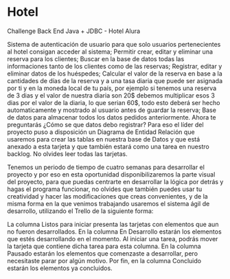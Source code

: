 # Hotel
Challenge Back End Java + JDBC - Hotel Alura

Sistema de autenticación de usuario para que solo usuarios pertenecientes al hotel consigan acceder al sistema;
Permitir crear, editar y eliminar una reserva para los clientes;
Buscar en la base de datos todas las informaciones tanto de los clientes como de las reservas;
Registrar, editar y eliminar datos de los huéspedes;
Calcular el valor de la reserva en base a la cantidades de días de la reserva y a una tasa diaria que puede ser asignada por ti y en la moneda local de tu país, por ejemplo si tenemos una reserva de 3 dias y el valor de nuestra diaria son 20$ debemos multiplicar esos 3 dias por el valor de la diaria, lo que serian 60$, todo esto deberá ser hecho automaticamente y mostrado al usuario antes de guardar la reserva;
Base de datos para almacenar todos los datos pedidos anteriormente.
Ahora te preguntarás ¿Cómo se que datos debo registrar? Para eso el líder del proyecto puso a disposición un Diagrama de Entidad Relación que usaremos para crear las tablas en nuestra base de Datos y que está anexado a esta tarjeta y que también estará como una tarea en nuestro backlog. No olvides leer todas las tarjetas.

Tenemos un periodo de tiempo de cuatro semanas para desarrollar el proyecto y por eso en esta oportunidad disponibilizaremos la parte visual del proyecto, para que puedas centrarte en desarrollar la lógica por detrás y hagas el programa funcionar, no olvides que también puedes usar tu creatividad y hacer las modificaciones que creas convenientes, y de la misma forma en la que venimos trabajando usaremos el sistema ágil de desarrollo, utilizando el Trello de la siguiente forma:

La columna Listos para iniciar presenta las tarjetas con elementos que aun no fueron desarrollados.
En la columna En Desarrollo estarán los elementos que estés desarrollando en el momento. Al iniciar una tarea, podrás mover la tarjeta que contiene dicha tarea para esta columna.
En la columna Pausado estarán los elementos que comenzaste a desarrollar, pero necesitaste parar por algún motivo.
Por fin, en la columna Concluido estarán los elementos ya concluidos.
